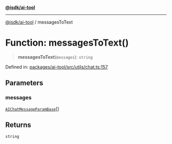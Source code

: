 [**@isdk/ai-tool**](../README.md)

***

[@isdk/ai-tool](../globals.md) / messagesToText

# Function: messagesToText()

> **messagesToText**(`messages`): `string`

Defined in: [packages/ai-tool/src/utils/chat.ts:157](https://github.com/isdk/ai-tool.js/blob/83a1524a1644365964efc043a7a7991d8fd46b49/src/utils/chat.ts#L157)

## Parameters

### messages

[`AIChatMessageParamBase`](../interfaces/AIChatMessageParamBase.md)[]

## Returns

`string`
